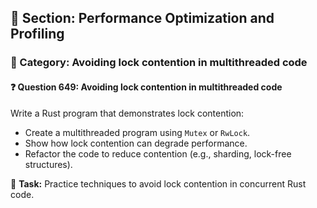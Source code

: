 ## 📘 Section: Performance Optimization and Profiling  
### 🔹 Category: Avoiding lock contention in multithreaded code  
#### ❓ Question 649: Avoiding lock contention in multithreaded code

Write a Rust program that demonstrates lock contention:

- Create a multithreaded program using `Mutex` or `RwLock`.
- Show how lock contention can degrade performance.
- Refactor the code to reduce contention (e.g., sharding, lock-free structures).

🔧 **Task:** Practice techniques to avoid lock contention in concurrent Rust code.
